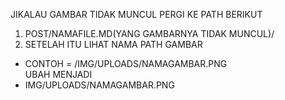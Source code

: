 J﻿IKALAU GAMBAR TIDAK MUNCUL PERGI KE PATH BERIKUT

1. P﻿OST/NAMAFILE.MD(YANG GAMBARNYA TIDAK MUNCUL)/ 
2. S﻿ETELAH ITU LIHAT NAMA PATH GAMBAR 

* C﻿ONTOH = /IMG/UPLOADS/NAMAGAMBAR.PNG\
  U﻿BAH MENJADI 
* I﻿MG/UPLOADS/NAMAGAMBAR.PNG